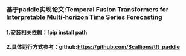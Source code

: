 ### 基于paddle实现论文:Temporal Fusion Transformers for Interpretable Multi-horizon Time Series Forecasting
#### 1.安装相关依赖：!pip install path
#### 2.具体运行方式参考：github:https://github.com/Scallions/tft_paddle
